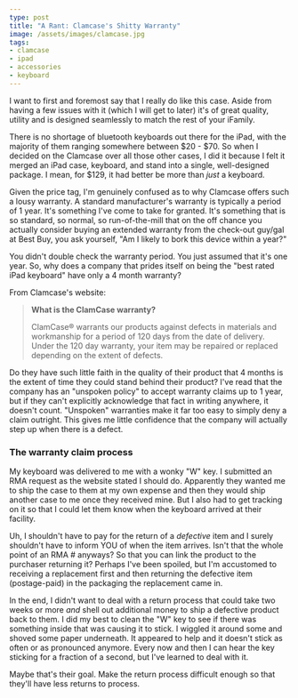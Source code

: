 ```yaml
---
type: post
title: "A Rant: Clamcase's Shitty Warranty"
image: /assets/images/clamcase.jpg
tags:
- clamcase
- ipad
- accessories
- keyboard
---
```

I want to first and foremost say that I really do like this case. Aside from having a few issues with it (which I will get to later) it's of great quality, utility and is designed seamlessly to match the rest of your iFamily. 

There is no shortage of bluetooth keyboards out there for the iPad, with the majority of them ranging somewhere between $20 - $70. So when I decided on the Clamcase over all those other cases, I did it because I felt it merged an iPad case, keyboard, and stand into a single, well-designed package. I mean, for $129, it had better be more than *just* a keyboard.

Given the price tag, I'm genuinely confused as to why Clamcase offers such a lousy warranty. A standard manufacturer's warranty is typically a period of 1 year. It's something I've come to take for granted. It's something that is so standard, so normal, so run-of-the-mill that on the off chance you actually consider buying an extended warranty from the check-out guy/gal at Best Buy, you ask yourself, "Am I likely to bork this device within a year?" 

You didn't double check the warranty period. You just assumed that it's one year. So, why does a company that prides itself on being the "best rated iPad keyboard" have only a 4 month warranty? 

From Clamcase's website:

> **What is the ClamCase warranty?**
>
> ClamCase® warrants our products against defects in materials and workmanship for a period of 120 days from the date of delivery. Under the 120 day warranty, your item may be repaired or replaced depending on the extent of defects.

Do they have such little faith in the quality of their product that 4 months is the extent of time they could stand behind their product?  I've read that the company has an "unspoken policy" to accept warranty claims up to 1 year, but if they can't explicitly acknowledge that fact in writing anywhere, it doesn't count. "Unspoken" warranties make it far too easy to simply deny a claim outright. This gives me little confidence that the company will actually step up when there is a defect. 

### The warranty claim process
My keyboard was delivered to me with a wonky "W" key. I submitted an RMA request as the website stated I should do. Apparently they wanted me to ship the case to them at my own expense and then they would ship another case to me once they received mine. But I also had to get tracking on it so that I could let them know when the keyboard arrived at their facility. 

Uh, I shouldn't have to pay for the return of a *defective* item and I surely shouldn't have to inform YOU of when the item arrives. Isn't that the whole point of an RMA # anyways? So that you can link the product to the purchaser returning it? Perhaps I've been spoiled, but I'm accustomed to receiving a replacement first and then returning the defective item (postage-paid) in the packaging the replacement came in.

In the end, I didn't want to deal with a return process that could take two weeks or more *and* shell out additional money to ship a defective product back to them. I did my best to clean the "W" key to see if there was something inside that was causing it to stick. I wiggled it around some and shoved some paper underneath. It appeared to help and it doesn't stick as often or as pronounced anymore. Every now and then I can hear the key sticking for a fraction of a second, but I've learned to deal with it. 

Maybe that's their goal. Make the return process difficult enough so that they'll have less returns to process.
